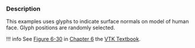 ### Description

This examples uses glyphs to indicate surface normals on model of human face. Glyph positions are randomly selected.

!!! info
    See [Figure 6-30](../../../VTKBook/06Chapter6/#Figure%206-30) in [Chapter 6](../../../VTKBook/06Chapter6) the [VTK Textbook](../../../VTKBook/01Chapter1).
